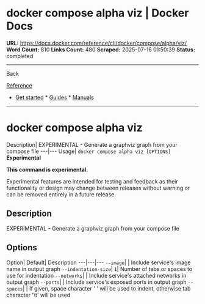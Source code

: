 # docker compose alpha viz | Docker Docs

**URL:** https://docs.docker.com/reference/cli/docker/compose/alpha/viz/
**Word Count:** 810
**Links Count:** 480
**Scraped:** 2025-07-16 01:50:39
**Status:** completed

---

Back

[Reference](https://docs.docker.com/reference/)

  * [Get started](https://docs.docker.com/get-started/)   * [Guides](https://docs.docker.com/guides/)   * [Manuals](https://docs.docker.com/manuals/)

* * *

# docker compose alpha viz

Description| EXPERIMENTAL - Generate a graphviz graph from your compose file   ---|---   Usage| `docker compose alpha viz [OPTIONS]`      **Experimental**

**This command is experimental.**

Experimental features are intended for testing and feedback as their functionality or design may change between releases without warning or can be removed entirely in a future release.

## Description

EXPERIMENTAL - Generate a graphviz graph from your compose file

## Options

Option| Default| Description   ---|---|---   `--image`| | Include service's image name in output graph   `--indentation-size`| `1`| Number of tabs or spaces to use for indentation   `--networks`| | Include service's attached networks in output graph   `--ports`| | Include service's exposed ports in output graph   `--spaces`| | If given, space character ' ' will be used to indent,   otherwise tab character '\t' will be used